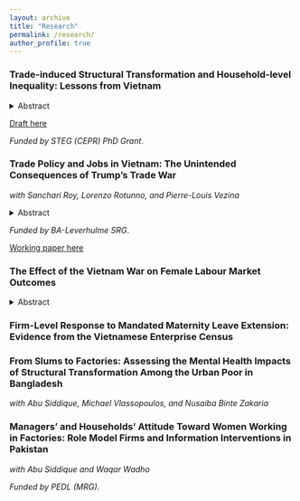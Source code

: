 ```yaml
---
layout: archive
title: "Research"
permalink: /research/
author_profile: true
--- 
```


### Trade-induced Structural Transformation and Household-level Inequality: Lessons from Vietnam 
<details>  
<summary> Abstract </summary>

There is little consensus on whether access to foreign export markets can promote gender equality in developing countries. This paper leverages the US-Vietnam Bilateral Trade Agreement (BTA) that came into force in 2001 as a natural experiment to explore whether the disproportionate expansion of the female-intensive wearing apparel sector can trigger the structural transformation of the female labour force in a way which promotes gender equality at the household level. By using a difference-in-differences strategy and through relying on panel data, I find that women residing in provinces that were more exposed to the BTA were more likely to work in the wearing apparel sector and increased their income relative to their husbands. I then examine whether the improvement in labour market opportunities and relative income of women led to changes in the allocation of resources that could be indicative of higher female intrahousehold bargaining power. I find that household consumption of `female-preferred' goods did not increase in provinces that experienced more exposure to the BTA.

</details>

[Draft here](https://anrisakaki.github.io/files/Trade_induced_structural_transformation_and_the_spousal_wage_gap.pdf)

_Funded by STEG (CEPR) PhD Grant_. 

### Trade Policy and Jobs in Vietnam: The Unintended Consequences of Trump’s Trade War
_with Sanchari Roy, Lorenzo Rotunno, and Pierre-Louis Vezina_
<details>
<summary> Abstract </summary>

We use the US-China trade war as an exogenous shock to export opportunities in Vietnam and examine its effect on Vietnam’s exports and labor markets. We find that Vietnamese exports to the US were around 40 percent higher in 2020 relative to 2017 in sectors hit by US tariffs on Chinese products. This increase is driven by both new export product varieties and increased exports in existing categories. This expansion in export opportunities led to job creation and increased working hours in affected sectors relative to non-affected ones. It also led to an increase in wages, even more so for women workers.

</details>

_Funded by BA-Leverhulme SRG_. 

[Working paper here](https://anrisakaki.github.io/files/Trump_and_Vietnam.pdf)

### The Effect of the Vietnam War on Female Labour Market Outcomes
<details>
<summary> Abstract </summary>
War-induced demographic shocks have been shown to increase female labour force participation (FLFP). However, it is unclear as to whether these effects are long-lasting. Additionally, existing evidence predominantly stems from developed nations, which may not fully capture the dynamics in developing contexts due to differing levels of economic development and institutional frameworks. To explore the effect of conflict on female labour market outcomes in developing countries, this paper examines the impact of the Vietnam War 26 to 43 years after its conclusion. I leverage an OLS and difference-in-differences empirical strategy, and match comprehensive historical data on ordnance deployed by the United States in Vietnam to microdata and find that exposure to ordnance increased the probability of women in the South. Going from the 1st to 3rd quantile in exposure to ordnance increases the probability of women in the South working by 6 to 12 percentage points. I also find that this effect is persistent until present day. On the other hand, I find no effect of exposure to ordnance on Northern women, and all men throughout Vietnam. I further explore whether an increase in FLFP was driven by higher demand for female labour due to a shortage in male workers. Using the Vietnam Enterprise Census, I conclude that female labour supply increased without concomitant increase in demand as firms located in provinces that experienced higher exposure in ordnance did not exhibit a lower ratio of male to female workers.
</details>

### Firm-Level Response to Mandated Maternity Leave Extension: Evidence from the Vietnamese Enterprise Census

### From Slums to Factories: Assessing the Mental Health Impacts of Structural Transformation Among the Urban Poor in Bangladesh
_with Abu Siddique, Michael Vlassopoulos, and Nusaiba Binte Zakaria_

### Managers’ and Households’ Attitude Toward Women Working in Factories: Role Model Firms and Information Interventions in Pakistan
_with Abu Siddique and Waqar Wadho_

_Funded by PEDL (MRG)_.
